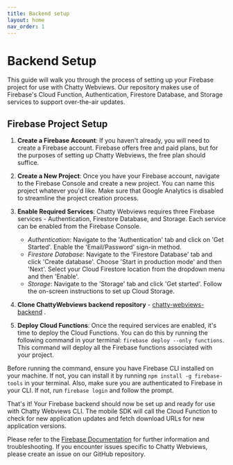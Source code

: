 ```yaml
---
title: Backend setup
layout: home
nav_order: 1
---
```


# Backend Setup

This guide will walk you through the process of setting up your Firebase project for use with Chatty Webviews. Our repository makes use of Firebase's Cloud Function, Authentication, Firestore Database, and Storage services to support over-the-air updates.

## Firebase Project Setup

1. **Create a Firebase Account**: If you haven't already, you will need to create a Firebase account. Firebase offers free and paid plans, but for the purposes of setting up Chatty Webviews, the free plan should suffice.

2. **Create a New Project**: Once you have your Firebase account, navigate to the Firebase Console and create a new project. You can name this project whatever you'd like. Make sure that Google Analytics is disabled to streamline the project creation process.

3. **Enable Required Services**: Chatty Webviews requires three Firebase services - Authentication, Firestore Database, and Storage. Each service can be enabled from the Firebase Console.

   - *Authentication*: Navigate to the 'Authentication' tab and click on 'Get Started'. Enable the 'Email/Password' sign-in method.
   - *Firestore Database*: Navigate to the 'Firestore Database' tab and click 'Create database'. Choose 'Start in production mode' and then 'Next'. Select your Cloud Firestore location from the dropdown menu and then 'Enable'.
   - *Storage*: Navigate to the 'Storage' tab and click 'Get started'. Follow the on-screen instructions to set up Cloud Storage.

4. **Clone ChattyWebviews backend repository** - [chatty-webviews-backend](https://github.com/ChattyWebviews/chatty-webviews-backend) .

5. **Deploy Cloud Functions**: Once the required services are enabled, it's time to deploy the Cloud Functions. You can do this by running the following command in your terminal: `firebase deploy --only functions`. This command will deploy all the Firebase functions associated with your project.

Before running the command, ensure you have Firebase CLI installed on your machine. If not, you can install it by running `npm install -g firebase-tools` in your terminal. Also, make sure you are authenticated to Firebase in your CLI. If not, run `firebase login` and follow the prompt.

That's it! Your Firebase backend should now be set up and ready for use with Chatty Webviews CLI. The mobile SDK will call the Cloud Function to check for new application updates and fetch download URLs for new application versions.

Please refer to the [Firebase Documentation](https://firebase.google.com/docs) for further information and troubleshooting. If you encounter issues specific to Chatty Webviews, please create an issue on our GitHub repository.
